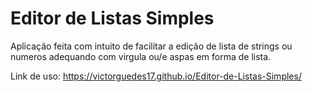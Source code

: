 # Editor de Listas Simples
Aplicação feita com intuito de facilitar a edição de lista de strings ou numeros adequando com virgula ou/e aspas em forma de lista.

Link de uso: https://victorguedes17.github.io/Editor-de-Listas-Simples/